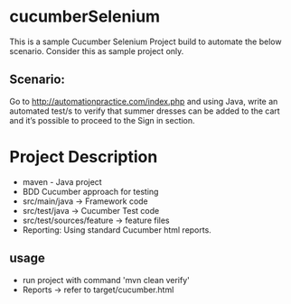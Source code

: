 # cucumberSelenium
This is a sample Cucumber Selenium Project build to automate the below scenario. Consider this as sample project only. 

## Scenario:
Go to http://automationpractice.com/index.php and using Java, write an automated test/s to verify that summer dresses can be added to the cart and it’s possible to proceed to the Sign in section. 

# Project Description
- maven - Java project 
- BDD Cucumber approach for testing
- src/main/java -> Framework code
- src/test/java -> Cucumber Test code
- src/test/sources/feature -> feature files
- Reporting: Using standard Cucumber html reports.

## usage
- run project with command 'mvn clean verify'
- Reports -> refer to target/cucumber.html
